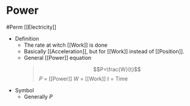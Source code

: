 # Power
#Perm [[Electricity]]

- Definition
	- The rate at witch [[Work]] is done
	- Basically [[Acceleration]], but for [[Work]] instead of [[Position]].
	- General [[Power]] equation
	  >$$P=\frac{W}{t}$$
	  > $P$ = [[Power]]
	  > $W$ = [[Work]]
	  > $t$ = Time
- Symbol
	- Generally $P$